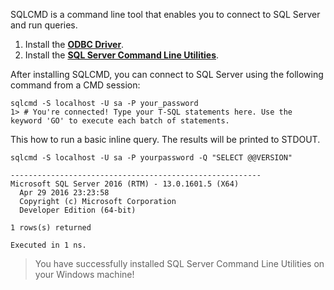 SQLCMD is a command line tool that enables you to connect to SQL Server and run queries.

1. Install the [**ODBC Driver**](https://www.microsoft.com/en-us/download/details.aspx?id=56567).
2. Install the [**SQL Server Command Line Utilities**](https://www.microsoft.com/en-us/download/details.aspx?id=53591).

After installing SQLCMD, you can connect to SQL Server using the following command from a CMD session:

```terminal
sqlcmd -S localhost -U sa -P your_password
1> # You're connected! Type your T-SQL statements here. Use the keyword 'GO' to execute each batch of statements.
```

This how to run a basic inline query. The results will be printed to STDOUT.
```terminal
sqlcmd -S localhost -U sa -P yourpassword -Q "SELECT @@VERSION"
```

```results
--------------------------------------------------------
Microsoft SQL Server 2016 (RTM) - 13.0.1601.5 (X64)
  Apr 29 2016 23:23:58
  Copyright (c) Microsoft Corporation
  Developer Edition (64-bit)

1 rows(s) returned

Executed in 1 ns.
```
> You have successfully installed SQL Server Command Line Utilities on your Windows machine! 

